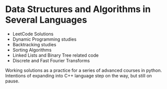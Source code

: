 # Data Structures and Algorithms in Several Languages

- LeetCode Solutions
- Dynamic Programming studies
- Backtracking studies
- Sorting Algorithms
- Linked Lists and Binary Tree related code
- Discrete and Fast Fourier Transforms

Working solutions as a practice for a series of advanced courses in 
python. Intentions of expanding into C++ language step on the way, but still on pause.

